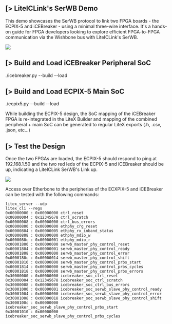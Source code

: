 [> LiteICLink's SerWB Demo
--------------------------

This demo showcases the SerWB protocol to link two FPGA boards - the ECPIX-5 and iCEBreaker - using
a minimal three-wire interface. It's a hands-on guide for FPGA developers looking to explore
efficient FPGA-to-FPGA communication via the Wishbone bus with LiteICLink's SerWB.

![](https://github.com/enjoy-digital/liteiclink/assets/1450143/09e0597a-b4f0-49c7-a3b5-ab9ea61900e5)


[> Build and Load iCEBreaker Peripheral SoC
-------------------------------------------

./icebreaker.py --build --load

[> Build and Load ECPIX-5 Main SoC
----------------------------------

./ecpix5.py --build --load

While building the ECPIX-5 design, the SoC mapping of the iCEBreaker FPGA is re-integrated in the
LiteX Builder and mapping of the combined peripheral + main SoC can be generated to regular LiteX
exports (.h, .csv, .json, etc...)


[> Test the Design
------------------

Once the two FPGAs are loaded, the ECPIX-5 should respond to ping at 192.168.1.50 and the two red
leds of the ECPIX-5 and iCEBreaker should be up, indicating a LiteICLink SerWB's Link up.

![](https://github.com/enjoy-digital/liteiclink/assets/1450143/8045d0f0-3977-4891-bd45-da6d05a1d48f)


Access over Etherbone to the peripherlas of the ECXPIX-5 and iCEBreaker can be tested with the
following commands:

    litex_server --udp
    litex_cli --regs
    0x00000000 : 0x00000000 ctrl_reset
    0x00000004 : 0x12345678 ctrl_scratch
    0x00000008 : 0x00000000 ctrl_bus_errors
    0x00000800 : 0x00000000 ethphy_crg_reset
    0x00000804 : 0x00000005 ethphy_rx_inband_status
    0x00000808 : 0x00000000 ethphy_mdio_w
    0x0000080c : 0x00000001 ethphy_mdio_r
    0x00001800 : 0x00000000 serwb_master_phy_control_reset
    0x00001804 : 0x00000001 serwb_master_phy_control_ready
    0x00001808 : 0x00000000 serwb_master_phy_control_error
    0x0000180c : 0x00000014 serwb_master_phy_control_shift
    0x00001810 : 0x00000000 serwb_master_phy_control_prbs_start
    0x00001814 : 0x00000000 serwb_master_phy_control_prbs_cycles
    0x00001818 : 0x00000000 serwb_master_phy_control_prbs_errors
    0x30000000 : 0x00000000 icebreaker_soc_ctrl_reset
    0x30000004 : 0x12345678 icebreaker_soc_ctrl_scratch
    0x30000008 : 0x00000000 icebreaker_soc_ctrl_bus_errors
    0x30001000 : 0x00000001 icebreaker_soc_serwb_slave_phy_control_ready
    0x30001004 : 0x00000000 icebreaker_soc_serwb_slave_phy_control_error
    0x30001008 : 0x00000018 icebreaker_soc_serwb_slave_phy_control_shift
    0x3000100c : 0x00000000 icebreaker_soc_serwb_slave_phy_control_prbs_start
    0x30001010 : 0x00000000 icebreaker_soc_serwb_slave_phy_control_prbs_cycles
